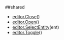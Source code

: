 
##shared

- [editor.Close](nil)()
- [editor.Open](nil)()
- [editor.SelectEntity](nil)(ent)
- [editor.Toggle](nil)()